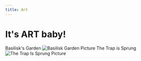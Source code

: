 ```yaml
---
title: Art
---
```

# It's ART baby!
Basilisk's Garden
![Basilisk Garden Picture](./assets/images/Basilisks%20Garden%20JPG.jpg "Good Luck Lady")
The Trap is Sprung
![The Trap Is Sprung Picture](./assets/images/The%20Trap%20is%20Sprung%20JPEG.jpg "Try bravery ahead")
